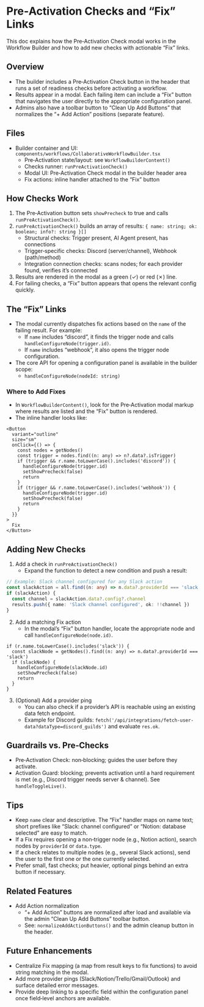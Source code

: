 # Pre‑Activation Checks and “Fix” Links

This doc explains how the Pre‑Activation Check modal works in the Workflow Builder and how to add new checks with actionable “Fix” links.

## Overview

- The builder includes a Pre‑Activation Check button in the header that runs a set of readiness checks before activating a workflow.
- Results appear in a modal. Each failing item can include a “Fix” button that navigates the user directly to the appropriate configuration panel.
- Admins also have a toolbar button to “Clean Up Add Buttons” that normalizes the “+ Add Action” positions (separate feature).

## Files

- Builder container and UI: `components/workflows/CollaborativeWorkflowBuilder.tsx`
  - Pre‑Activation state/layout: see `WorkflowBuilderContent()`
  - Checks runner: `runPreActivationCheck()`
  - Modal UI: Pre‑Activation Check modal in the builder header area
  - Fix actions: inline handler attached to the “Fix” button

## How Checks Work

1. The Pre‑Activation button sets `showPrecheck` to true and calls `runPreActivationCheck()`.
2. `runPreActivationCheck()` builds an array of results: `{ name: string; ok: boolean; info?: string }[]`
   - Structural checks: Trigger present, AI Agent present, has connections
   - Trigger‑specific checks: Discord (server/channel), Webhook (path/method)
   - Integration connection checks: scans nodes; for each provider found, verifies it’s connected
3. Results are rendered in the modal as a green (✓) or red (✗) line.
4. For failing checks, a “Fix” button appears that opens the relevant config quickly.

## The “Fix” Links

- The modal currently dispatches fix actions based on the `name` of the failing result. For example:
  - If `name` includes “discord”, it finds the trigger node and calls `handleConfigureNode(trigger.id)`.
  - If `name` includes “webhook”, it also opens the trigger node configuration.
- The core API for opening a configuration panel is available in the builder scope:
  - `handleConfigureNode(nodeId: string)`

### Where to Add Fixes

- In `WorkflowBuilderContent()`, look for the Pre‑Activation modal markup where results are listed and the “Fix” button is rendered.
- The inline handler looks like:

```tsx
<Button
  variant="outline"
  size="sm"
  onClick={() => {
    const nodes = getNodes()
    const trigger = nodes.find((n: any) => n?.data?.isTrigger)
    if (trigger && r.name.toLowerCase().includes('discord')) {
      handleConfigureNode(trigger.id)
      setShowPrecheck(false)
      return
    }
    if (trigger && r.name.toLowerCase().includes('webhook')) {
      handleConfigureNode(trigger.id)
      setShowPrecheck(false)
      return
    }
  }}
>
  Fix
</Button>
```

## Adding New Checks

1. Add a check in `runPreActivationCheck()`
   - Expand the function to detect a new condition and push a result:

```ts
// Example: Slack channel configured for any Slack action
const slackAction = all.find((n: any) => n.data?.providerId === 'slack')
if (slackAction) {
  const channel = slackAction.data?.config?.channel
  results.push({ name: 'Slack channel configured', ok: !!channel })
}
```

2. Add a matching Fix action
   - In the modal’s “Fix” button handler, locate the appropriate node and call `handleConfigureNode(node.id)`.

```tsx
if (r.name.toLowerCase().includes('slack')) {
  const slackNode = getNodes().find((n: any) => n.data?.providerId === 'slack')
  if (slackNode) {
    handleConfigureNode(slackNode.id)
    setShowPrecheck(false)
    return
  }
}
```

3. (Optional) Add a provider ping
   - You can also check if a provider’s API is reachable using an existing data fetch endpoint.
   - Example for Discord guilds: `fetch('/api/integrations/fetch-user-data?dataType=discord_guilds')` and evaluate `res.ok`.

## Guardrails vs. Pre‑Checks

- Pre‑Activation Check: non‑blocking; guides the user before they activate.
- Activation Guard: blocking; prevents activation until a hard requirement is met (e.g., Discord trigger needs server & channel). See `handleToggleLive()`.

## Tips

- Keep `name` clear and descriptive. The “Fix” handler maps on name text; short prefixes like “Slack: channel configured” or “Notion: database selected” are easy to match.
- If a Fix requires opening a non‑trigger node (e.g., Notion action), search nodes by `providerId` or `data.type`.
- If a check relates to multiple nodes (e.g., several Slack actions), send the user to the first one or the one currently selected.
- Prefer small, fast checks; put heavier, optional pings behind an extra button if necessary.

## Related Features

- Add Action normalization
  - “+ Add Action” buttons are normalized after load and available via the admin “Clean Up Add Buttons” toolbar button.
  - See: `normalizeAddActionButtons()` and the admin cleanup button in the header.

## Future Enhancements

- Centralize Fix mapping (a map from result keys to fix functions) to avoid string matching in the modal.
- Add more provider pings (Slack/Notion/Trello/Gmail/Outlook) and surface detailed error messages.
- Provide deep linking to a specific field within the configuration panel once field‑level anchors are available.

